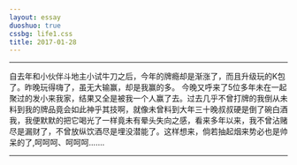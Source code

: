 ```yaml
---
layout: essay
duoshuo: true
cssbg: life1.css
title: 2017-01-28
---
```


----------

自去年和小伙伴斗地主小试牛刀之后，今年的牌瘾却是渐涨了，而且升级玩的K包了。昨晚玩得嗨了，虽无大输赢，却是我赢的多。 今晚又呼来了5位多年未在一起聚过的发小来我家，结果又全是被我一个人赢了去。过去几乎不曾打牌的我倒从未料到我的牌品竟会如此神乎其技啊，就像未曾料到大年三十晚叔叔硬是倒了碗白酒我，我便默默的把它喝光了一样竟未有晕头失向之感，看来多年以来，我不曾沾赌尽是漏财了，不曾放纵饮酒尽是埋没潜能了。这样想来，倘若抽起烟来势必也是帅呆的了,呵呵呵、呵呵呵.......



---------

